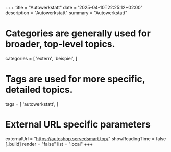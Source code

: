 +++
title = "Autowerkstatt"
date = '2025-04-10T22:25:12+02:00'
description = "Autowerkstatt"
summary = "Autowerkstatt"
# Categories are generally used for broader, top-level topics.
categories = [
 'extern',
 'beispiel',
]
# Tags are used for more specific, detailed topics.
tags = [
 'autowerkstatt',
]
# External URL specific parameters
externalUrl = "https://autoshop.servedsmart.top/"
showReadingTime = false
[_build]
render = "false"
list = "local"
+++
